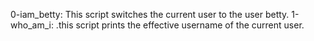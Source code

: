 0-iam_betty: This script switches the current user to the user betty.
1-who_am_i: .this script prints the effective username of the current user.
